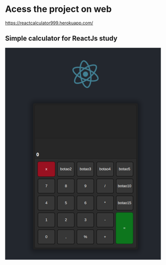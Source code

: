 # Acess the project on web

https://reactcalculator999.herokuapp.com/

## Simple calculator for ReactJs study

<p align=center>
    <img src="./public/ReactCalculator.png">
</p>

